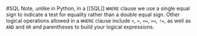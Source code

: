 #SQL 
Note, unlike in Python, in a [[SQL]] `WHERE` clause we use a single equal sign to indicate a test for equality rather than a double equal sign. Other logical operations allowed in a `WHERE` clause include `<`, `>`, `<=`, `>=`, `!=`, as well as `AND` and `OR` and parentheses to build your logical expressions.

